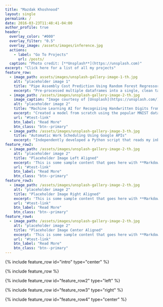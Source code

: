 ```yaml
---
title: "Mazdak Khoshnood"
layout: single
permalink: /
date: 2016-03-23T11:48:41-04:00
author_profile: true
header:
  overlay_color: "#000"
  overlay_filter: "0.5"
  overlay_image: /assets/images/inference.jpg
  actions:
    - label: "Go To Projects"
      url: /posts/
  caption: "Photo credit: [**Unsplash**](https://unsplash.com)"
excerpt: "Click here for a list of all my projects"
feature_row:
  - image_path: assets/images/unsplash-gallery-image-1-th.jpg
    alt: "placeholder image 1"
    title: "Pipe Assembly Cost Prediction Using Random Forest Regressor Model"
    excerpt: "Pre-processed multiple dataframes into a single, clean table to train a machine learning algorithm"
  - image_path: /assets/images/unsplash-gallery-image-2-th.jpg
    image_caption: "Image courtesy of [Unsplash](https://unsplash.com/)"
    alt: "placeholder image 2"
    title: "Machine Learning AI for Recognizing Handwritten Digits from Pictures"
    excerpt: "Created a model from scratch using the popular MNIST database and the machine learning API: Tensorflow"
    url: "#test-link"
    btn_label: "Read More"
    btn_class: "btn--primary"
  - image_path: /assets/images/unsplash-gallery-image-3-th.jpg
    title: "Automatic Work Scheduling Using Google APIs"
    excerpt: "Independently developed a Python script that reads my inbox to create a daily schedule in my calendar"
feature_row2:
  - image_path: /assets/images/unsplash-gallery-image-2-th.jpg
    alt: "placeholder image 2"
    title: "Placeholder Image Left Aligned"
    excerpt: 'This is some sample content that goes here with **Markdown** formatting. Left aligned with `type="left"`'
    url: "#test-link"
    btn_label: "Read More"
    btn_class: "btn--primary"
feature_row3:
  - image_path: /assets/images/unsplash-gallery-image-2-th.jpg
    alt: "placeholder image 2"
    title: "Placeholder Image Right Aligned"
    excerpt: 'This is some sample content that goes here with **Markdown** formatting. Right aligned with `type="right"`'
    url: "#test-link"
    btn_label: "Read More"
    btn_class: "btn--primary"
feature_row4:
  - image_path: /assets/images/unsplash-gallery-image-2-th.jpg
    alt: "placeholder image 2"
    title: "Placeholder Image Center Aligned"
    excerpt: 'This is some sample content that goes here with **Markdown** formatting. Centered with `type="center"`'
    url: "#test-link"
    btn_label: "Read More"
    btn_class: "btn--primary"
---
```


{% include feature_row id="intro" type="center" %}

{% include feature_row %}

{% include feature_row id="feature_row2" type="left" %}

{% include feature_row id="feature_row3" type="right" %}

{% include feature_row id="feature_row4" type="center" %}
